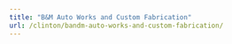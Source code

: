 ```yaml
---
title: "B&M Auto Works and Custom Fabrication"
url: /clinton/bandm-auto-works-and-custom-fabrication/
---
```

